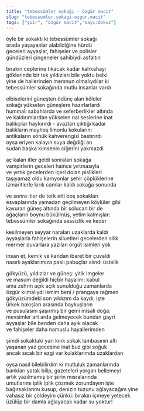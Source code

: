 ```yaml
---
title: "tebessümler sokağı - özgür macit"
slug: "tebessumler.sokagi-ozgur.macit"
tags: ["şiir", "özgür macit","sayı:dokuz"]
---
```


öyle bir sokaktı ki tebessümler sokağı\
orada yaşayanlar alabildiğine hürdü\
geceleri ayyaşlar, fahişeler ve polisler\
gündüzleri çingeneler sahibiydi asfaltın

bırakın ceplerine tıkacak kadar kahkahayı\
göklerinde bir tek yıldızları bile yoktu belki\
yine de hallerinden memnun olmalıydılar ki\
tebessümler sokağında mutlu insanlar vardı

elbiselerini güneşten ödünç alan köleler\
sokağı yükselen güneşlere hazırlarlardı\
hummalı sabahlarda ve seferberlikler altında\
ve kaldırımlardan yükselen nal seslerine inat\
balıkçılar haykırırdı - avazları çıktığı kadar\
balıkların mayhoş limonlu kokularını\
antikaların sönük kahverengisi bastırırdı\
oysa eriyen kalayın suya değdiği an\
sudan başka kimsenin ciğerini yakmazdi

aç kalan itler geldi sonraları sokağa\
vampirlerin geceleri haince yırtmasıyla\
ve yırtık gecelerden içeri dolan pislikleri\
taşıyamaz oldu kamyonlar şehir çöplüklerine\
izmaritlerle kırık camlar kaldı sokağa sonunda

ve sonra itler de terk etti boş sokakları\
esvaplarında yamadan geçilmeyen köylüler gibi\
kavuran güneş altında bir solucan bir de\
ağaçların boynu bükülmüş, yetim kalmışlar:\
tebessümler sokağında sessizlik ve keder

kesilmeyen seyyar naraları uzaklarda kaldı\
ayyaşlarla fahişelerin siluetleri gecelerden silik\
mermer duvarlara yazılan örgüt isimleri yok

insan et, kemik ve kandan ibaret bir çuvaldı\
nasırlı ayaklarımıza paslı pabuçlar alındı üstelik

gökyüzü, yıldızlar ve güneş: yitik imgeler\
ve masum değildi hiçbir hayalim; kabul\
ama zehrin açık açık sunulduğu zamanlarda\
özgür kılmalıydı ismim beni / prangaya rağmen\
gökyüzümdeki son yıldızım da kaydı, işte\
ürkek bakışları arasında baykuşların\
ve pusulasını şaşırmış bir gemi misali doğa:\
mevsimler art arda gelmeyecek bundan gayri\
ayyaşlar bile benden daha ayık olacak\
ve fahişeler daha namuslu hayallerimden

şimdi sokaktaki yarı kırık sokak lambasının altı\
yaşanan yaz gecesine inat buz gibi soğuk\
ancak sıcak bir ezgi var kulaklarımda uzaklardan

oysa nasıl bilebilirdim ki mutluluk zamanlarında\
bankları yatak bilip, gazeteleri yorgan bellemeyi\
artık yazılmamış bir şiirin mısralarında\
umutlarımı iplik iplik çözmek zorundayım işte\
bağırsaklarımı kusup, denizin tuzunu ağlayacağım yine\
vahasız bir çöldeyim çünkü: bırakın içmeye yetecek\
üzülüp bir damla ağlayacak kadar su yoktur!
